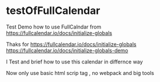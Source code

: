 # testOfFullCalendar
Test Demo how to use FullCalndar from https://fullcalendar.io/docs/initialize-globals


Thaks for  https://fullcalendar.io/docs/initialize-globals  
https://fullcalendar.io/docs/initialize-globals-demo


I Test and brief how to use this calendar 
in differnce way 

Now only use basic html scrip tag 
, no webpack and big tools 


